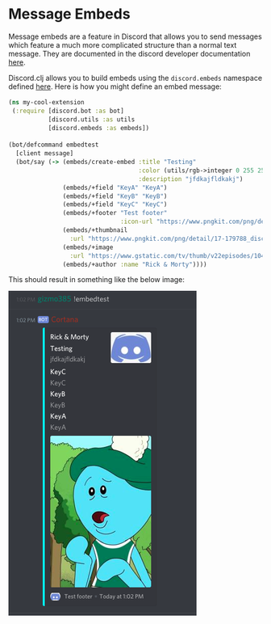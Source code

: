 # Message Embeds

Message embeds are a feature in Discord that allows you to send messages which feature a much more
complicated structure than a normal text message. They are documented in the discord developer
documentation [here](https://discordapp.com/developers/docs/resources/channel#embed-object).

Discord.clj allows you to build embeds using the `discord.embeds` namespace defined
[here](https://github.com/gizmo385/discord.clj/blob/develop/docs/embeds.md). Here is how you might
define an embed message:

```Clojure
(ns my-cool-extension
 (:require [discord.bot :as bot]
           [discord.utils :as utils
           [discord.embeds :as embeds])

(bot/defcommand embedtest
  [client message]
  (bot/say (-> (embeds/create-embed :title "Testing"
                                    :color (utils/rgb->integer 0 255 255)
                                    :description "jfdkajfldkakj")
               (embeds/+field "KeyA" "KeyA")
               (embeds/+field "KeyB" "KeyB")
               (embeds/+field "KeyC" "KeyC")
               (embeds/+footer "Test footer"
                               :icon-url "https://www.pngkit.com/png/detail/17-179788_discord-logo-01-discord-logo-png.png")
               (embeds/+thumbnail
                 :url "https://www.pngkit.com/png/detail/17-179788_discord-logo-01-discord-logo-png.png")
               (embeds/+image
                 :url "https://www.gstatic.com/tv/thumb/v22episodes/10443766/p10443766_e_v8_ab.jpg")
               (embeds/+author :name "Rick & Morty"))))
```

This should result in something like the below image:

![Embed Test](resources/images/embedtest.png)
